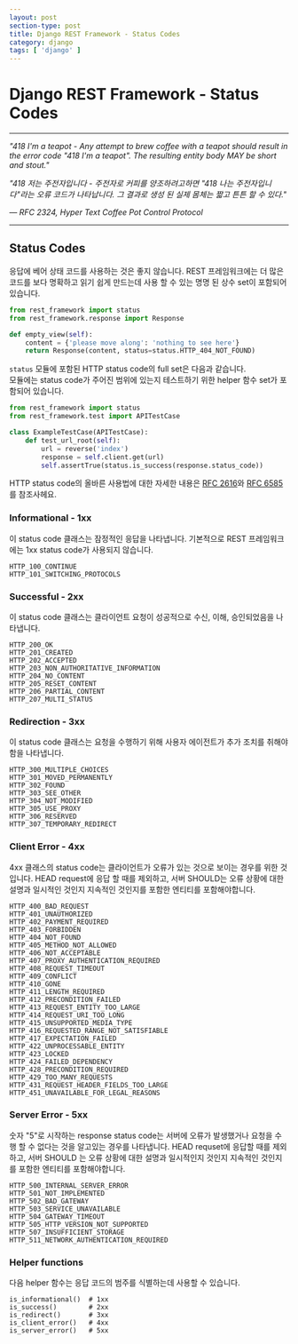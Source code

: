 ```yaml
---
layout: post
section-type: post
title: Django REST Framework - Status Codes
category: django
tags: [ 'django' ]
---
```


# Django REST Framework - Status Codes

---

_"418 I'm a teapot - Any attempt to brew coffee with a teapot should result in the error code "418 I'm a teapot". The resulting entity body MAY be short and stout."_  

_"418 저는 주전자입니다 - 주전자로 커피를 양조하려고하면 "418 나는 주전자입니다"라는 오류 코드가 나타납니다. 그 결과로 생성 된 실제 몸체는 짧고 튼튼 할 수 있다."_  

_— RFC 2324, Hyper Text Coffee Pot Control Protocol_

---

## Status Codes
응답에 베어 상태 코드를 사용하는 것은 좋지 않습니다. REST 프레임워크에는 더 많은 코드를 보다 명확하고 읽기 쉽게 만드는데 사용 할 수 있는 명명 된 상수 set이 포함되어 있습니다.

```python
from rest_framework import status
from rest_framework.response import Response

def empty_view(self):
    content = {'please move along': 'nothing to see here'}
    return Response(content, status=status.HTTP_404_NOT_FOUND)
```
`status` 모듈에 포함된 HTTP status code의 full set은 다음과 같습니다.  
모듈에는 status code가 주어진 범위에 있는지 테스트하기 위한 helper 함수 set가 포함되어 있습니다.

```python
from rest_framework import status
from rest_framework.test import APITestCase

class ExampleTestCase(APITestCase):
    def test_url_root(self):
        url = reverse('index')
        response = self.client.get(url)
        self.assertTrue(status.is_success(response.status_code))
```
HTTP status code의 올바른 사용법에 대한 자세한 내용은 [RFC 2616](https://www.w3.org/Protocols/rfc2616/rfc2616-sec10.html)와 [RFC 6585](https://tools.ietf.org/html/rfc6585)를 참조사헤요.

### Informational - 1xx
이 status code 클래스는 잠정적인 응답을 나타냅니다. 기본적으로 REST 프레임워크에는 1xx status code가 사용되지 않습니다.

```
HTTP_100_CONTINUE
HTTP_101_SWITCHING_PROTOCOLS
```

### Successful - 2xx
이 status code 클래스는 클라이언트 요청이 성공적으로 수신, 이해, 승인되었음을 나타냅니다.

```
HTTP_200_OK
HTTP_201_CREATED
HTTP_202_ACCEPTED
HTTP_203_NON_AUTHORITATIVE_INFORMATION
HTTP_204_NO_CONTENT
HTTP_205_RESET_CONTENT
HTTP_206_PARTIAL_CONTENT
HTTP_207_MULTI_STATUS
```

### Redirection - 3xx
이 status code 클래스는 요청을 수행하기 위해 사용자 에이전트가 추가 조치를 취해야 함을 나타냅니다.

```
HTTP_300_MULTIPLE_CHOICES
HTTP_301_MOVED_PERMANENTLY
HTTP_302_FOUND
HTTP_303_SEE_OTHER
HTTP_304_NOT_MODIFIED
HTTP_305_USE_PROXY
HTTP_306_RESERVED
HTTP_307_TEMPORARY_REDIRECT
```

### Client Error - 4xx
4xx 클래스의 status code는 클라이언트가 오류가 있는 것으로 보이는 경우를 위한 것입니다. HEAD request에 응답 할 때를 제외하고, 서버 SHOULD는 오류 상황에 대한 설명과 일시적인 것인지 지속적인 것인지를 포함한 엔티티를 포함해야합니다.

```
HTTP_400_BAD_REQUEST
HTTP_401_UNAUTHORIZED
HTTP_402_PAYMENT_REQUIRED
HTTP_403_FORBIDDEN
HTTP_404_NOT_FOUND
HTTP_405_METHOD_NOT_ALLOWED
HTTP_406_NOT_ACCEPTABLE
HTTP_407_PROXY_AUTHENTICATION_REQUIRED
HTTP_408_REQUEST_TIMEOUT
HTTP_409_CONFLICT
HTTP_410_GONE
HTTP_411_LENGTH_REQUIRED
HTTP_412_PRECONDITION_FAILED
HTTP_413_REQUEST_ENTITY_TOO_LARGE
HTTP_414_REQUEST_URI_TOO_LONG
HTTP_415_UNSUPPORTED_MEDIA_TYPE
HTTP_416_REQUESTED_RANGE_NOT_SATISFIABLE
HTTP_417_EXPECTATION_FAILED
HTTP_422_UNPROCESSABLE_ENTITY
HTTP_423_LOCKED
HTTP_424_FAILED_DEPENDENCY
HTTP_428_PRECONDITION_REQUIRED
HTTP_429_TOO_MANY_REQUESTS
HTTP_431_REQUEST_HEADER_FIELDS_TOO_LARGE
HTTP_451_UNAVAILABLE_FOR_LEGAL_REASONS
```

### Server Error - 5xx
숫자 "5"로 시작하는 response status code는 서버에 오류가 발생했거나 요청을 수행 할 수 없다는 것을 알고있는 경우를 나타냅니다. HEAD requset에 응답할 때를 제외하고, 서버 SHOULD 는 오류 상황에 대한 설명과 일시적인지 것인지 지속적인 것인지를 포함한 엔티티를 포함해야합니다.

```
HTTP_500_INTERNAL_SERVER_ERROR
HTTP_501_NOT_IMPLEMENTED
HTTP_502_BAD_GATEWAY
HTTP_503_SERVICE_UNAVAILABLE
HTTP_504_GATEWAY_TIMEOUT
HTTP_505_HTTP_VERSION_NOT_SUPPORTED
HTTP_507_INSUFFICIENT_STORAGE
HTTP_511_NETWORK_AUTHENTICATION_REQUIRED
```

### Helper functions
다음 helper 함수는 응답 코드의 범주를 식별하는데 사용할 수 있습니다.

```
is_informational()  # 1xx
is_success()        # 2xx
is_redirect()       # 3xx
is_client_error()   # 4xx
is_server_error()   # 5xx
```
